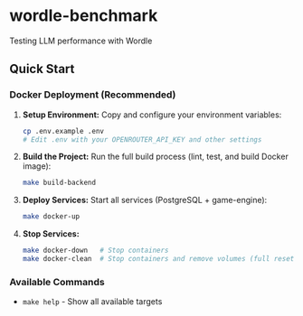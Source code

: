# wordle-benchmark
Testing LLM performance with Wordle

## Quick Start

### Docker Deployment (Recommended)

1. **Setup Environment:** Copy and configure your environment variables:
   ```bash
   cp .env.example .env
   # Edit .env with your OPENROUTER_API_KEY and other settings
   ```

2. **Build the Project:** Run the full build process (lint, test, and build Docker image):
   ```bash
   make build-backend
   ```

3. **Deploy Services:** Start all services (PostgreSQL + game-engine):
   ```bash
   make docker-up
   ```

4. **Stop Services:**
   ```bash
   make docker-down   # Stop containers
   make docker-clean  # Stop containers and remove volumes (full reset)
   ```

### Available Commands

- `make help` - Show all available targets
